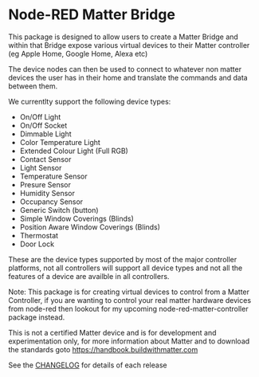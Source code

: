 # Node-RED Matter Bridge

This package is designed to allow users to create a Matter Bridge and within that Bridge expose various virtual devices to their Matter controller (eg Apple Home, Google Home, Alexa etc)

The device nodes can then be used to connect to whatever non matter devices the user has in their home and translate the commands and data between them.

We currentlty support the following device types:

- On/Off Light
- On/Off Socket
- Dimmable Light
- Color Temperature Light
- Extended Colour Light (Full RGB)
- Contact Sensor
- Light Sensor
- Temperature Sensor
- Presure Sensor 
- Humidity Sensor
- Occupancy Sensor
- Generic Switch (button)
- Simple Window Coverings (Blinds)
- Position Aware Window Coverings (Blinds)
- Thermostat
- Door Lock

These are the device types supported by most of the major controller platforms, not all controllers will support all device types and not all the features of a device are availble in all controllers.

Note: This package is for creating virtual devices to control from a Matter Controller, if you are wanting to control your real matter hardware devices from node-red then lookout for my upcoming node-red-matter-controller package instead.

This is not a certified Matter device and is for development and experimentation only, for more information about Matter and to download the standards goto https://handbook.buildwithmatter.com


See the [CHANGELOG](https://github.com/sammachin/node-red-matter-bridge/blob/main/CHANGELOG.md) for details of each release
